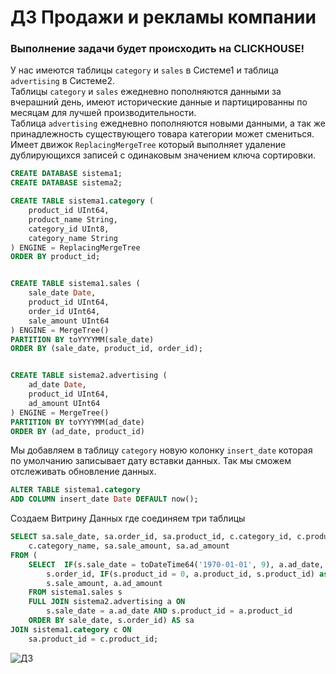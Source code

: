 # ДЗ Продажи и рекламы компании
### Выполнение задачи будет происходить на CLICKHOUSE!
У нас имеются таблицы `category` и `sales` в Системе1 и таблица `advertising` в Системе2.  
Таблицы `category` и `sales` ежедневно пополняются данными за вчерашний день, имеют исторические данные и партицированны по месяцам для лучшей производительности.  
Таблица `advertising` ежедневно пополняются новыми данными,  а так же принадлежность существующего товара категории может смениться. Имеет движок `ReplacingMergeTree` который выполняет удаление дублирующихся записей с одинаковым значением ключа сортировки.  

```sql
CREATE DATABASE sistema1;
CREATE DATABASE sistema2;

CREATE TABLE sistema1.category (
    product_id UInt64,
    product_name String,
    category_id UInt8,
    category_name String
) ENGINE = ReplacingMergeTree
ORDER BY product_id;


CREATE TABLE sistema1.sales (
    sale_date Date,
    product_id UInt64,
    order_id UInt64,
    sale_amount UInt64
) ENGINE = MergeTree()
PARTITION BY toYYYYMM(sale_date)
ORDER BY (sale_date, product_id, order_id);


CREATE TABLE sistema2.advertising (
    ad_date Date,
    product_id UInt64,
    ad_amount UInt64
) ENGINE = MergeTree()
PARTITION BY toYYYYMM(ad_date)
ORDER BY (ad_date, product_id)
```

Мы добавляем в таблицу `category` новую колонку `insert_date` которая по умолчанию записывает дату вставки данных. Так мы сможем отслеживать обновление данных. 

```sql
ALTER TABLE sistema1.category 
ADD COLUMN insert_date Date DEFAULT now();
```
Создаем Витрину Данных где соединяем три таблицы

```sql
SELECT sa.sale_date, sa.order_id, sa.product_id, c.category_id, c.product_name,
	c.category_name, sa.sale_amount, sa.ad_amount
FROM (
	SELECT  IF(s.sale_date = toDateTime64('1970-01-01', 9), a.ad_date, s.sale_date) AS sale_date, 
		s.order_id, IF(s.product_id = 0, a.product_id, s.product_id) as product_id,
		s.sale_amount, a.ad_amount
	FROM sistema1.sales s 
	FULL JOIN sistema2.advertising a ON
		s.sale_date = a.ad_date AND s.product_id = a.product_id
	ORDER BY sale_date, s.order_id) AS sa
JOIN sistema1.category c ON
	sa.product_id = c.product_id;
```

![ДЗ](https://github.com/user-attachments/assets/60b44180-89aa-47e1-8ecf-d2cd5921462c)

